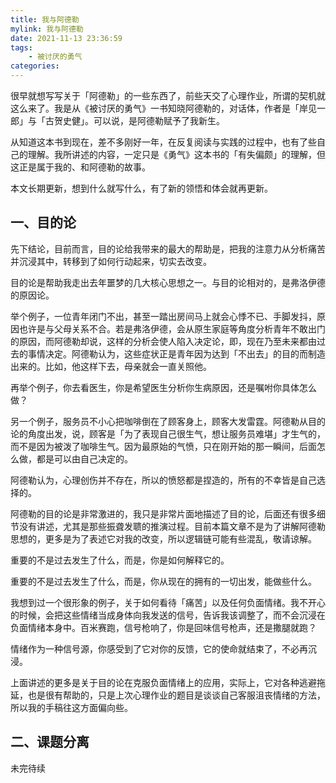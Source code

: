 ```yaml
---
title: 我与阿德勒
mylink: 我与阿德勒
date: 2021-11-13 23:36:59
tags:
	- 被讨厌的勇气
categories:
---
```


很早就想写写关于「阿德勒」的一些东西了，前些天交了心理作业，所谓的契机就这么来了。我是从《被讨厌的勇气》一书知晓阿德勒的，对话体，作者是「岸见一郎」与「古贺史健」。可以说，是阿德勒赋予了我新生。

<!--more-->



从知道这本书到现在，差不多刚好一年，在反复阅读与实践的过程中，也有了些自己的理解。我所讲述的内容，一定只是《勇气》这本书的「有失偏颇」的理解，但这正是属于我的、和阿德勒的故事。



本文长期更新，想到什么就写什么，有了新的领悟和体会就再更新。



## 一、目的论

先下结论，目前而言，目的论给我带来的最大的帮助是，把我的注意力从分析痛苦并沉浸其中，转移到了如何行动起来，切实去改变。



目的论是帮助我走出去年噩梦的几大核心思想之一。与目的论相对的，是弗洛伊德的原因论。



举个例子，一位青年闭门不出，甚至一踏出房间马上就会心悸不已、手脚发抖，原因也许是与父母关系不合。若是弗洛伊德，会从原生家庭等角度分析青年不敢出门的原因，而阿德勒却说，这样的分析会使人陷入决定论，即，现在乃至未来都由过去的事情决定。阿德勒认为，这些症状正是青年因为达到「不出去」的目的而制造出来的。比如，他这样下去，母亲就会一直关照他。



再举个例子，你去看医生，你是希望医生分析你生病原因，还是嘱咐你具体怎么做？



另一个例子，服务员不小心把咖啡倒在了顾客身上，顾客大发雷霆。阿德勒从目的论的角度出发，说，顾客是「为了表现自己很生气，想让服务员难堪」才生气的，而不是因为被泼了咖啡生气。因为最原始的气愤，只在刚开始的那一瞬间，后面怎么做，都是可以由自己决定的。



阿德勒认为，心理创伤并不存在，所以的愤怒都是捏造的，所有的不幸皆是自己选择的。



阿德勒的目的论是非常激进的，我只是非常片面地描述了目的论，后面还有很多细节没有讲述，尤其是那些振聋发聩的推演过程。目前本篇文章不是为了讲解阿德勒思想的，更多是为了表述它对我的改变，所以逻辑链可能有些混乱，敬请谅解。



重要的不是过去发生了什么，而是，你是如何解释它的。



重要的不是过去发生了什么，而是，你从现在的拥有的一切出发，能做些什么。



我想到过一个很形象的例子，关于如何看待「痛苦」以及任何负面情绪。我不开心的时候，会把这些情绪当成身体向我发送的信号，告诉我该调整了，而不会沉浸在负面情绪本身中。百米赛跑，信号枪响了，你是回味信号枪声，还是撒腿就跑？



情绪作为一种信号源，你感受到了它对你的反馈，它的使命就结束了，不必再沉浸。



上面讲述的更多是关于目的论在克服负面情绪上的应用，实际上，它对各种逃避拖延，也是很有帮助的，只是上次心理作业的题目是谈谈自己客服沮丧情绪的方法，所以我的手稿往这方面偏向些。



## 二、课题分离

未完待续